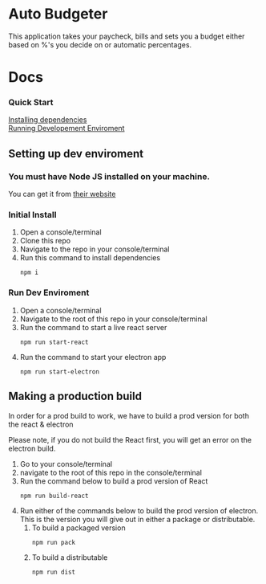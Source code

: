 # Auto Budgeter
This application takes your paycheck, bills and sets you a budget either based on %'s you decide on or automatic percentages.

# Docs

  ### Quick Start
  [Installing dependencies](#initial-install)\
  [Running Developement Enviroment](#run-dev-enviroment)

## Setting up dev enviroment
### **You must have Node JS installed on your machine.**
You can get it from [their website](https://nodejs.org)

  ### Initial Install
  1. Open a console/terminal 
  1. Clone this repo
  1. Navigate to the repo in your console/terminal
  1. Run this command to install dependencies 
        ```` 
        npm i
        ````

  ### Run Dev Enviroment
  1. Open a console/terminal
  1. Navigate to the root of this repo in your console/terminal
  1. Run the command to start a live react server
        ````
        npm run start-react
        ````
  1. Run the command to start your electron app
        ```` 
        npm run start-electron
        ````

## Making a production build
In order for a prod build to work, we have to build a prod version for both the react & electron

Please note, if you do not build the React first, you will get an error on the electron build.
  1. Go to your console/terminal
  1. navigate to the root of this repo in the console/terminal
  1. Run the command below to build a prod version of React
        ```
        npm run build-react
        ```
  1. Run either of the commands below to build the prod version of electron.\
  This is the version you will give out in either a package or distributable.
        1. To build a packaged version
            ```
            npm run pack
            ```
        1. To build a distributable
            ```
            npm run dist
            ```
